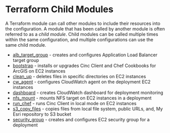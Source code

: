 # Terraform Child Modules

A Terraform module can call other modules to include their resources into the configuration. A module that has been called by another module is often referred to as a *child module*. Child modules can be called multiple times within the same configuration, and multiple configurations can use the same child module.

* [alb_target_group](alb_target_group/README.md) - creates and configures Application Load Balancer target group
* [bootstrap](bootstrap/README.md) - installs or upgrades Cinc Client and Chef Cookbooks for ArcGIS on EC2 instances 
* [clean_up](clean_up/README.md) - deletes files in specific directories on EC2 instances
* [cw_agent](cw_agent/README.md) - configures CloudWatch agent on the deployment EC2 instances
* [dashboard](dashboard/README.md) - creates CloudWatch dashboard for deployment monitoring
* [nfs_mount](nfs_mount/README.md) - mounts NFS target on EC2 instances in a deployment
* [run_chef](run_chef/README.md) - runs Cinc Client in local mode on EC2 instances
* [s3_copy_files](s3_copy_files/README.md) - copies files from local file system, public URLs, and, My Esri repository to S3 bucket
* [security_group](security_group/README.md) - creates and configures EC2 security group for a deployment
